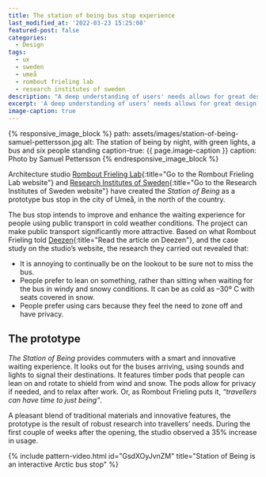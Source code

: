 ```yaml
---
title: The station of being bus stop experience
last_modified_at: '2022-03-23 15:25:08'
featured-post: false
categories:
  - Design
tags:
  - ux
  - sweden
  - umeå
  - rombout frieling lab
  - research institutes of sweden
description: "A deep understanding of users' needs allows for great design and innovation. The station of being bus stop improves the waiting experience for travellers."
excerpt: 'A deep understanding of users’ needs allows for great design and innovation. The station of being bus stop improves the waiting experience for travellers.'
image-caption: true
---
```

{% responsive_image_block %}
  path: assets/images/station-of-being-samuel-pettersson.jpg
  alt: The station of being by night, with green lights, a bus and six people standing
  caption-true: {{ page.image-caption }}
  caption: Photo by Samuel Pettersson
{% endresponsive_image_block %}

Architecture studio [Rombout Frieling Lab](http://www.rombout.design/station-of-being.html){:title="Go to the Rombout Frieling Lab website"} and [Research Institutes of Sweden](https://www.ri.se/en){:title="Go to the Research Institutes of Sweden website"} have created the _Station of Being_ as a prototype bus stop in the city of Umeå, in the north of the country.

The bus stop intends to improve and enhance the waiting experience for people using public transport in cold weather conditions. The project can make public transport significantly more attractive. Based on what Rombout Frieling told [Deezen](https://www.dezeen.com/2019/12/11/rombout-frieling-lab-arctic-bus-stop-umea-sweden/){:title="Read the article on Deezen"}, and the case study on the studio’s website, the research they carried out revealed that:

<ul class="smd-ul">
<li>It is annoying to continually be on the lookout to be sure not to miss the bus.</li>
<li>People prefer to lean on something, rather than sitting when waiting for the bus in windy and snowy conditions. It can be as cold as –30º C with seats covered in snow.</li>
<li>People prefer using cars because they feel the need to zone off and have privacy.</li>
</ul>

## The prototype

_The Station of Being_ provides commuters with a smart and innovative waiting experience. It looks out for the buses arriving, using sounds and lights to signal their destinations. It features timber pods that people can lean on and rotate to shield from wind and snow. The pods allow for privacy if needed, and to relax after work. Or, as Rombout Frieling puts it, *“travellers can have time to just being”*.

A pleasant blend of traditional materials and innovative features, the prototype is the result of robust research into travellers’ needs. During the first couple of weeks after the opening, the studio observed a 35% increase in usage.

{% include pattern-video.html id="GsdXOyJvnZM" title="Station of Being is an interactive Arctic bus stop" %}
